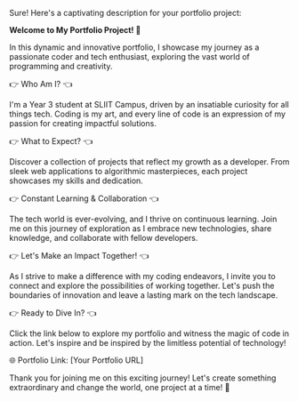 Sure! Here's a captivating description for your portfolio project:

**Welcome to My Portfolio Project! 🚀**

In this dynamic and innovative portfolio, I showcase my journey as a passionate coder and tech enthusiast, exploring the vast world of programming and creativity.

👉 Who Am I? 👈

I'm a Year 3 student at SLIIT Campus, driven by an insatiable curiosity for all things tech. Coding is my art, and every line of code is an expression of my passion for creating impactful solutions.

👉 What to Expect? 👈

Discover a collection of projects that reflect my growth as a developer. From sleek web applications to algorithmic masterpieces, each project showcases my skills and dedication.

👉 Constant Learning & Collaboration 👈

The tech world is ever-evolving, and I thrive on continuous learning. Join me on this journey of exploration as I embrace new technologies, share knowledge, and collaborate with fellow developers.

👉 Let's Make an Impact Together! 👈

As I strive to make a difference with my coding endeavors, I invite you to connect and explore the possibilities of working together. Let's push the boundaries of innovation and leave a lasting mark on the tech landscape.

👉 Ready to Dive In? 👈

Click the link below to explore my portfolio and witness the magic of code in action. Let's inspire and be inspired by the limitless potential of technology!

🌐 Portfolio Link: [Your Portfolio URL]

Thank you for joining me on this exciting journey! Let's create something extraordinary and change the world, one project at a time! 🌟
